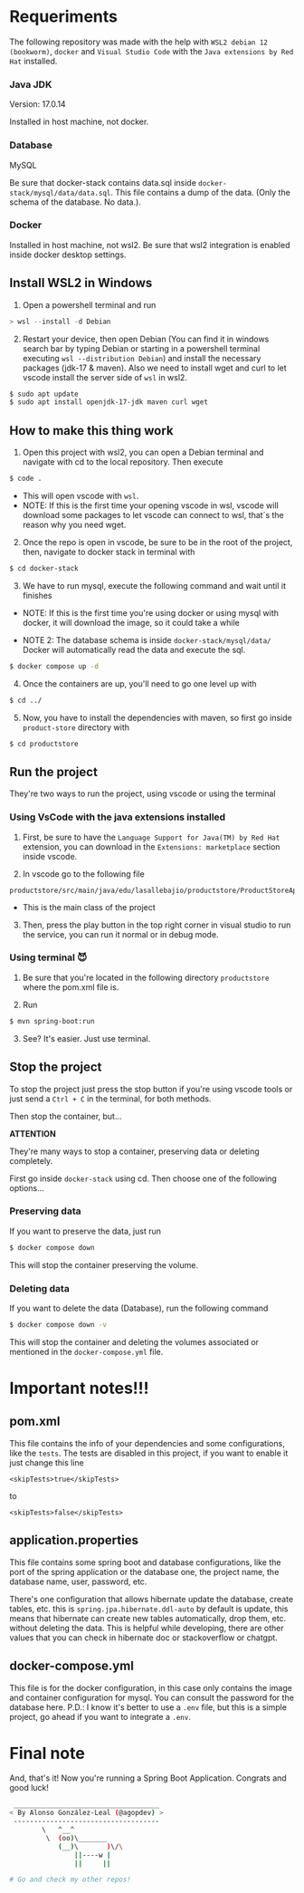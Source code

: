 # Requeriments

The following repository was made with the help with `WSL2 debian 12 (bookworm)`, `docker` and `Visual Studio Code` with the `Java extensions by Red Hat` installed.

### Java JDK
Version: 17.0.14

Installed in host machine, not docker.

### Database
MySQL

Be sure that docker-stack contains data.sql inside `docker-stack/mysql/data/data.sql`. This file contains a dump of the data. (Only the schema of the database. No data.).

### Docker
Installed in host machine, not wsl2. Be sure that wsl2 integration is enabled inside docker desktop settings.

## Install WSL2 in Windows
1) Open a powershell terminal and run

```powershell
> wsl --install -d Debian
```

2) Restart your device, then open Debian (You can find it in windows search bar by typing Debian or starting in a powershell terminal executing `wsl --distribution Debian`) and install the necessary packages (jdk-17 & maven). Also we need to install wget and curl to let vscode install the server side of `wsl` in wsl2.

```bash
$ sudo apt update
$ sudo apt install openjdk-17-jdk maven curl wget
```

## How to make this thing work
1) Open this project with wsl2, you can open a Debian terminal and navigate with cd to the local repository. Then execute 

```bash
$ code .
```
- This will open vscode with `wsl`. 
- NOTE: If this is the first time your opening vscode in wsl, vscode will download some packages to let vscode can connect to wsl, that´s the reason why you need wget.


2) Once the repo is open in vscode, be sure to be in the root of the project, then, navigate to docker stack in terminal with 

```bash
$ cd docker-stack
```

3) We have to run mysql, execute the following command and wait until it finishes

- NOTE: If this is the first time you're using docker or using mysql with docker, it will download the image, so it could take a while

- NOTE 2: The database schema is inside `docker-stack/mysql/data/` Docker will automatically read the data and execute the sql.

```bash
$ docker compose up -d
```

4) Once the containers are up, you'll need to go one level up with

```bash
$ cd ../
```

5) Now, you have to install the dependencies with maven, so first go inside `product-store` directory with
```bash
$ cd productstore
```

## Run the project
They're two ways to run the project, using vscode or using the terminal

### Using VsCode with the java extensions installed
1) First, be sure to have the `Language Support for Java(TM) by Red Hat` extension, you can download in the `Extensions: marketplace` section inside vscode.

2) In vscode go to the following file

```
productstore/src/main/java/edu/lasallebajio/productstore/ProductStoreApplication.java
```
- This is the main class of the project

3) Then, press the play button in the top right corner in visual studio to run the service, you can run it normal or in debug mode.

### Using terminal 😈
1) Be sure that you're located in the following directory `productstore` where the pom.xml file is.

2) Run

```bash
$ mvn spring-boot:run
```

3) See? It's easier. Just use terminal.

## Stop the project
To stop the project just press the stop button if you're using vscode tools or just send a `Ctrl + C` in the terminal, for both methods.

Then stop the container, but...

**ATTENTION**

They're many ways to stop a container, preserving data or deleting completely.

First go inside `docker-stack` using cd. Then choose one of the following options...

### Preserving data
If you want to preserve the data, just run
```bash
$ docker compose down
```

This will stop the container preserving the volume.

### Deleting data
If you want to delete the data (Database), run the following command
```bash
$ docker compose down -v
```

This will stop the container and deleting the volumes associated or mentioned in the `docker-compose.yml` file.


# Important notes!!!

## pom.xml
This file contains the info of your dependencies and some configurations, like the `tests`. The tests are disabled in this project, if you want to enable it just change this line

```
<skipTests>true</skipTests>
```

to

```
<skipTests>false</skipTests>
```

## application.properties
This file contains some spring boot and database configurations, like the port of the spring application or the database one, the project name, the database name, user, password, etc.

There's one configuration that allows hibernate update the database, create tables, etc. this is `spring.jpa.hibernate.ddl-auto` by default is update, this means that hibernate can create new tables automatically, drop them, etc. without deleting the data. This is helpful while developing, there are other values that you can check in hibernate doc or stackoverflow or chatgpt.

## docker-compose.yml
This file is for the docker configuration, in this case only contains the image and container configuration for mysql. You can consult the password for the database here.
P.D.: I know it's better to use a `.env` file, but this is a simple project, go ahead if you want to integrate a `.env`.

#
# Final note

And, that's it! Now you're running a Spring Boot Application. Congrats and good luck!

```bash
 ____________________________________
< By Alonso González-Leal (@agopdev) >
 ------------------------------------
        \   ^__^
         \  (oo)\_______
            (__)\       )\/\
                ||----w |
                ||     ||

# Go and check my other repos!

```